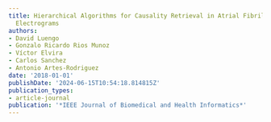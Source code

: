 ```yaml
---
title: Hierarchical Algorithms for Causality Retrieval in Atrial Fibrillation Intracavitary
  Electrograms
authors:
- David Luengo
- Gonzalo Ricardo Rios Munoz
- Víctor Elvira
- Carlos Sanchez
- Antonio Artes-Rodriguez
date: '2018-01-01'
publishDate: '2024-06-15T10:54:18.814815Z'
publication_types:
- article-journal
publication: '*IEEE Journal of Biomedical and Health Informatics*'
---
```

